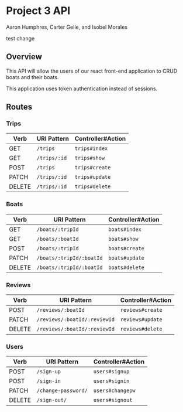 # Project 3 API

Aaron Humphres, Carter Geile, and Isobel Morales

test change

## Overview 

This API will allow the users of our react front-end application to CRUD boats and their boats. 

This application uses token authentication instead of sessions. 

## Routes

### Trips

| Verb   | URI Pattern   | Controller#Action |
|--------|---------------|-------------------|
| GET    | `/trips`      | `trips#index`     |
| GET    | `/trips/:id`  | `trips#show`      |
| POST   | `/trips`      | `trips#create`    |
| PATCH  | `/trips/:id`  | `trips#update`    |
| DELETE | `/trips/:id`  | `trips#delete`    |

### Boats

| Verb   | URI Pattern                | Controller#Action |
|--------|----------------------------|-------------------|
| GET    | `/boats/:tripId`           | `boats#index`     |
| GET    | `/boats/:boatId`           | `boats#show`      |
| POST   | `/boats/:tripId`           | `boats#create`    |
| PATCH  | `/boats/:tripId/:boatId`   | `boats#update`    |
| DELETE | `/boats/:tripId/:boatId`   | `boats#delete`    |

### Reviews

| Verb   | URI Pattern                   | Controller#Action |
|--------|-------------------------------|-------------------|
| POST   | `/reviews/:boatId`            | `reviews#create`  |
| PATCH  | `/reviews/:boatId/:reviewId`  | `reviews#update`  |
| DELETE | `/reviews/:boatId/:reviewId`  | `reviews#delete`  |

### Users

| Verb   | URI Pattern            | Controller#Action |
|--------|------------------------|-------------------|
| POST   | `/sign-up`             | `users#signup`    |
| POST   | `/sign-in`             | `users#signin`    |
| PATCH  | `/change-password/`    | `users#changepw`  |
| DELETE | `/sign-out/`           | `users#signout`   |